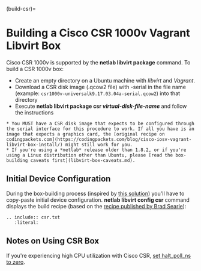 (build-csr)=
# Building a Cisco CSR 1000v Vagrant Libvirt Box

Cisco CSR 1000v is supported by the **netlab libvirt package** command. To build a CSR 1000v box:

* Create an empty directory on a Ubuntu machine with *libvirt* and *Vagrant*.
* Download a CSR disk image (.qcow2 file) with -serial in the file name (example: `csr1000v-universalk9.17.03.04a-serial.qcow2`) into that directory
* Execute **netlab libvirt package csr _virtual-disk-file-name_** and follow the instructions

```{warning}
* You MUST have a CSR disk image that expects to be configured through the serial interface for this procedure to work. If all you have is an image that expects a graphics card, the [original recipe on codingpackets.com](https://codingpackets.com/blog/cisco-iosv-vagrant-libvirt-box-install/) might still work for you.
* If you're using a *‌netlab* release older than 1.8.2, or if you're using a Linux distribution other than Ubuntu, please [read the box-building caveats first](libvirt-box-caveats.md).
```

## Initial Device Configuration

During the box-building process (inspired by [this solution](https://github.com/mweisel/cisco-nxos9kv-vagrant-libvirt)) you'll have to copy-paste initial device configuration. **netlab libvirt config csr** command displays the build recipe (based on the [recipe published by Brad Searle](https://codingpackets.com/blog/cisco-csr-1000v-vagrant-libvirt-box-install/)):

```{eval-rst}
.. include:: csr.txt
   :literal:
```

## Notes on Using CSR Box

If you're experiencing high CPU utilization with Cisco CSR, [set halt_poll_ns to zero](https://codingpackets.com/blog/kvm-host-high-cpu-fix/).
